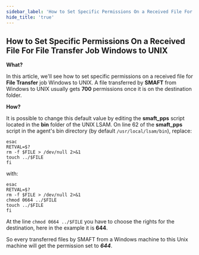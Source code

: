 ```yaml
---
sidebar_label: 'How to Set Specific Permissions On a Received File For File Transfer Job Windows to UNIX'
hide_title: 'true'
---
```


## How to Set Specific Permissions On a Received File For File Transfer Job Windows to UNIX

**What?**

In this article, we'll see how to set specific permissions on a received file for **File Transfer** job Windows to UNIX.
A file transferred by **SMAFT** from Windows to UNIX usually gets **700** permissions once it is on the destination folder.

**How?**

It is possible to change this default value by editing the **smaft_pps** script located in the **bin** folder of the UNIX LSAM.
On line 62 of the **smaft_pps** script in the agent's bin directory (by default `/usr/local/lsam/bin`), replace:

```
esac
RETVAL=$?
rm -f $FILE > /dev/null 2>&1
touch ../$FILE
fi
```

with:

```
esac
RETVAL=$?
rm -f $FILE > /dev/null 2>&1
chmod 0664 ../$FILE
touch ../$FILE
fi
```


At the line `chmod 0664 ../$FILE` you have to choose the rights for the destination, here in the example it is **644**.

So every transferred files by SMAFT from a Windows machine to this Unix machine will get the permission set to ***644***.